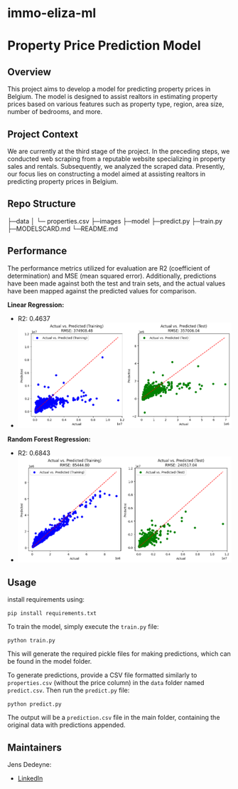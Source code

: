 # immo-eliza-ml

# Property Price Prediction Model

## Overview

This project aims to develop a model for predicting property prices in Belgium. The model is designed to assist realtors in estimating property prices based on various features such as property type, region, area size, number of bedrooms, and more.

## Project Context

We are currently at the third stage of the project. In the preceding steps, we conducted web scraping from a reputable website specializing in property sales and rentals. Subsequently, we analyzed the scraped data. Presently, our focus lies on constructing a model aimed at assisting realtors in predicting property prices in Belgium.

## Repo Structure

├─data
│   └─ properties.csv
├─images
├─model
├─predict.py
├─train.py
├─MODELSCARD.md
└─README.md

## Performance

The performance metrics utilized for evaluation are R2 (coefficient of determination) and MSE (mean squared error). Additionally, predictions have been made against both the test and train sets, and the actual values have been mapped against the predicted values for comparison.

**Linear Regression:**
- R2: 0.4637
- ![Linear Regression](images\linear_regression.png "RMSE and visuals")

**Random Forest Regression:**
- R2: 0.6843
- ![Random Forest](images\random_forest_regression.png "RMSE and visuals")


## Usage

install requirements using:
~~~
pip install requirements.txt
~~~

To train the model, simply execute the `train.py` file:
~~~
python train.py
~~~

This will generate the required pickle files for making predictions, which can be found in the model folder.

To generate predictions, provide a CSV file formatted similarly to `properties.csv` (without the price column) in the `data` folder named `predict.csv`. Then run the `predict.py` file:

~~~
python predict.py
~~~


The output will be a `prediction.csv` file in the main folder, containing the original data with predictions appended.

## Maintainers

Jens Dedeyne:
- [LinkedIn](https://www.linkedin.com/in/jens-dedeyne/)
